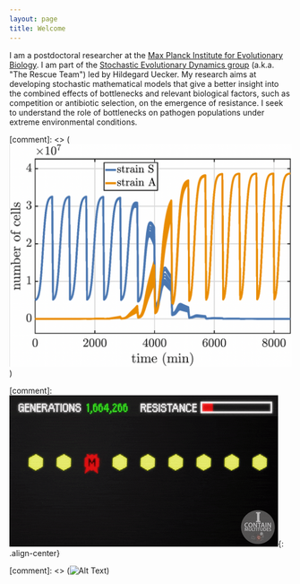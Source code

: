 ```yaml
---
layout: page
title: Welcome
---
```


I am a postdoctoral researcher at the [Max Planck Institute for Evolutionary Biology](https://www.evolbio.mpg.de/2169/en). I am part of the [Stochastic Evolutionary Dynamics group](http://web.evolbio.mpg.de/stochdyn/index.html) (a.k.a. "The Rescue Team") led by Hildegard Uecker. My research aims at developing stochastic mathematical models that give a better insight into the combined effects of bottlenecks and relevant biological factors, such as competition or antibiotic selection, on the emergence of resistance. I seek to understand the role of bottlenecks on pathogen populations under extreme environmental conditions.

[comment]: <> (![image info](./figures/test.png))

[comment]: ![image info](./figures/resistance.gif){: .align-center}

[comment]: <> (![Alt Text](https://media.giphy.com/media/vFKqnCdLPNOKc/giphy.gif))

